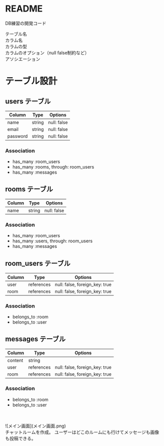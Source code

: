 # README

DB練習の開発コード


テーブル名  
カラム名  
カラムの型  
カラムのオプション（null false制約など）  
アソシエーション  

# テーブル設計

## users テーブル

| Column   | Type   | Options     |
| -------- | ------ | ----------- |
| name     | string | null: false |
| email    | string | null: false |
| password | string | null: false |

### Association

- has_many :room_users
- has_many :rooms, through: room_users
- has_many :messages

## rooms テーブル

| Column | Type   | Options     |
| ------ | ------ | ----------- |
| name   | string | null: false |

### Association
 - has_many :room_users
 - has_many :users, through: room_users
 - has_many :messages

## room_users テーブル

| Column | Type       | Options                        |
| ------ | ---------- | ------------------------------ |
| user   | references | null: false, foreign_key: true |
| room   | references | null: false, foreign_key: true |

### Association

- belongs_to :room
- belongs_to :user

## messages テーブル

| Column  | Type       | Options                        |
| ------- | ---------- | ------------------------------ |
| content | string     |                                |
| user    | references | null: false, foreign_key: true |
| room    | references | null: false, foreign_key: true |

### Association

- belongs_to :room
- belongs_to :user
<br><br>
<br>
![メイン画面](メイン画面.png)
<br>
チャットルームを作成。  
ユーザーはどこのルームにも行けてメッセージも画像も投稿できる。